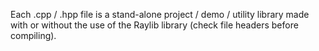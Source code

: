 Each .cpp / .hpp file is a stand-alone project / demo / utility library made with or without the use of the Raylib library (check file headers before compiling).
